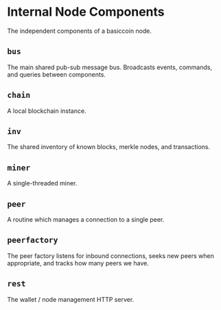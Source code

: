 # Internal Node Components

The independent components of a basiccoin node.

## `bus`
The main shared pub-sub message bus. Broadcasts events, commands, and queries between components.

## `chain`
A local blockchain instance.

## `inv`
The shared inventory of known blocks, merkle nodes, and transactions.

## `miner`
A single-threaded miner.

## `peer`
A routine which manages a connection to a single peer.

## `peerfactory`
The peer factory listens for inbound connections, seeks new peers when appropriate, and tracks how many peers we have.

## `rest`
The wallet / node management HTTP server.
